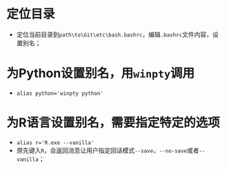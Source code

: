 # 定位目录
- 定位当前目录到`path\to\Git\etc\bash.bashrc`，编辑`.bashrc`文件内容，设置别名；

# 为Python设置别名，用`winpty`调用
- `alias python='winpty python'`

# 为R语言设置别名，需要指定特定的选项
- `alias r='R.exe --vanilla'`
- 原先键入`R`，会返回消息让用户指定回话模式`--save`，`--no-save`或者`--vanilla`；
